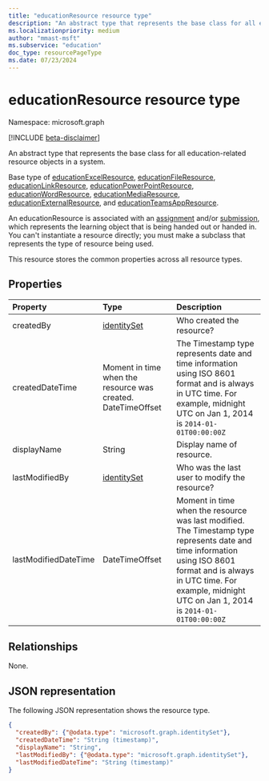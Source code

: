 ```yaml
---
title: "educationResource resource type"
description: "An abstract type that represents the base class for all education-related resource objects in a system."
ms.localizationpriority: medium
author: "mmast-msft"
ms.subservice: "education"
doc_type: resourcePageType
ms.date: 07/23/2024
---
```


# educationResource resource type

Namespace: microsoft.graph

[!INCLUDE [beta-disclaimer](../../includes/beta-disclaimer.md)]

An abstract type that represents the base class for all education-related resource objects in a system.

Base type of [educationExcelResource](../resources/educationexcelresource.md), [educationFileResource](../resources/educationfileresource.md), [educationLinkResource](../resources/educationlinkresource.md), [educationPowerPointResource](../resources/educationpowerpointresource.md), [educationWordResource](../resources/educationwordresource.md), [educationMediaResource](../resources/educationmediaresource.md), [educationExternalResource](../resources/educationexternalresource.md), and [educationTeamsAppResource](../resources/educationteamsappresource.md).

An educationResource is associated with an [assignment](educationassignment.md) and/or [submission](educationsubmission.md), which represents the learning object that is being handed out or handed in. You can't instantiate a resource directly; you must make a subclass that represents the type of resource being used.

This resource stores the common properties across all resource types.


## Properties
| Property	   | Type	|Description|
|:---------------|:--------|:----------|
|createdBy|[identitySet](identityset.md)|Who created the resource?|
|createdDateTime|Moment in time when the resource was created.  DateTimeOffset|The Timestamp type represents date and time information using ISO 8601 format and is always in UTC time. For example, midnight UTC on Jan 1, 2014 is `2014-01-01T00:00:00Z`|
|displayName|String|Display name of resource.|
|lastModifiedBy|[identitySet](identityset.md)|Who was the last user to modify the resource?|
|lastModifiedDateTime|DateTimeOffset|Moment in time when the resource was last modified.  The Timestamp type represents date and time information using ISO 8601 format and is always in UTC time. For example, midnight UTC on Jan 1, 2014 is `2014-01-01T00:00:00Z`|

## Relationships

None.

## JSON representation

The following JSON representation shows the resource type.

<!-- {
  "blockType": "resource",
  "optionalProperties": [

  ],
  "@odata.type": "microsoft.graph.educationResource"
}-->

```json
{
  "createdBy": {"@odata.type": "microsoft.graph.identitySet"},
  "createdDateTime": "String (timestamp)",
  "displayName": "String",
  "lastModifiedBy": {"@odata.type": "microsoft.graph.identitySet"},
  "lastModifiedDateTime": "String (timestamp)"
}
```

<!-- uuid: 8fcb5dbc-d5aa-4681-8e31-b001d5168d79
2015-10-25 14:57:30 UTC -->
<!--
{
  "type": "#page.annotation",
  "description": "educationResource resource",
  "keywords": "",
  "section": "documentation",
  "tocPath": "",
  "suppressions": []
}
-->


